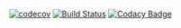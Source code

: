 [![codecov](https://codecov.io/gh/SergeiKPI/Lab__4/branch/master/graph/badge.svg)](https://codecov.io/gh/SergeiKPI/Lab__4)
[![Build Status](https://travis-ci.org/SergeiKPI/Lab__4.svg?branch=master)](https://travis-ci.org/SergeiKPI/Lab__4)
[![Codacy Badge](https://api.codacy.com/project/badge/Grade/7e6c00860be34c9c97f2d85886ca990c)](https://www.codacy.com/app/SergeiKPI/Lab__4?utm_source=github.com&amp;utm_medium=referral&amp;utm_content=SergeiKPI/Lab__4&amp;utm_campaign=Badge_Grade)